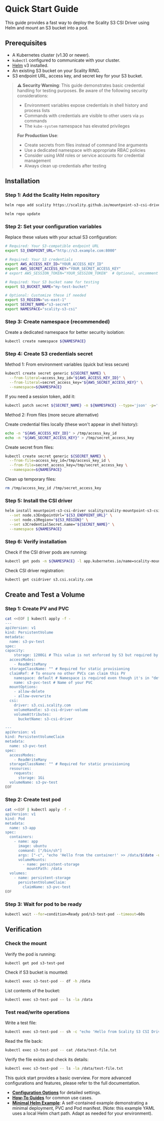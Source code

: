 # Quick Start Guide

This guide provides a fast way to deploy the Scality S3 CSI Driver using Helm and mount an S3 bucket into a pod.

## Prerequisites

- A Kubernetes cluster (v1.30 or newer).
- `kubectl` configured to communicate with your cluster.
- [Helm](https://helm.sh/docs/intro/install/) v3 installed.
- An existing S3 bucket on your Scality RING.
- S3 endpoint URL, access key, and secret key for your S3 bucket.

> **⚠️ Security Warning**: This guide demonstrates basic credential handling for testing purposes. Be aware of the following security considerations:
>
> - Environment variables expose credentials in shell history and process lists
> - Commands with credentials are visible to other users via `ps` commands
> - The `kube-system` namespace has elevated privileges
>
> **For Production Use**:
>
> - Create secrets from files instead of command line arguments
> - Use a dedicated namespace with appropriate RBAC policies
> - Consider using IAM roles or service accounts for credential management
> - Always clean up credentials after testing

## Installation

### Step 1: Add the Scality Helm repository

```bash
helm repo add scality https://scality.github.io/mountpoint-s3-csi-driver/charts/
```

```bash
helm repo update
```

### Step 2: Set your configuration variables

Replace these values with your actual S3 configuration:

```bash
# Required: Your S3-compatible endpoint URL
export S3_ENDPOINT_URL="http://s3.example.com:8000"

# Required: Your S3 credentials
export AWS_ACCESS_KEY_ID="YOUR_ACCESS_KEY_ID"
export AWS_SECRET_ACCESS_KEY="YOUR_SECRET_ACCESS_KEY"
# export AWS_SESSION_TOKEN="YOUR_SESSION_TOKEN"  # Optional, uncomment if needed

# Required: Your S3 bucket name for testing
export S3_BUCKET_NAME="my-test-bucket"

# Optional: Customize these if needed
export S3_REGION="us-east-1"
export SECRET_NAME="s3-secret"
export NAMESPACE="scality-s3-csi"
```

### Step 3: Create namespace (recommended)

Create a dedicated namespace for better security isolation:

```bash
kubectl create namespace ${NAMESPACE}
```

### Step 4: Create S3 credentials secret

Method 1: From environment variables (quick but less secure)

```bash
kubectl create secret generic ${SECRET_NAME} \
  --from-literal=access_key_id="${AWS_ACCESS_KEY_ID}" \
  --from-literal=secret_access_key="${AWS_SECRET_ACCESS_KEY}" \
  --namespace=${NAMESPACE}
```

If you need a session token, add it:

```bash
kubectl patch secret ${SECRET_NAME} -n ${NAMESPACE} --type='json' -p='[{"op": "add", "path": "/data/session_token", "value": "'$(echo -n "${AWS_SESSION_TOKEN}" | base64)'"}]'
```

Method 2: From files (more secure alternative)

Create credential files locally (these won't appear in shell history):

```bash
echo -n "${AWS_ACCESS_KEY_ID}" > /tmp/access_key_id
echo -n "${AWS_SECRET_ACCESS_KEY}" > /tmp/secret_access_key
```

Create secret from files:

```bash
kubectl create secret generic ${SECRET_NAME} \
  --from-file=access_key_id=/tmp/access_key_id \
  --from-file=secret_access_key=/tmp/secret_access_key \
  --namespace=${NAMESPACE}
```

Clean up temporary files:

```bash
rm /tmp/access_key_id /tmp/secret_access_key
```

### Step 5: Install the CSI driver

```bash
helm install mountpoint-s3-csi-driver scality/scality-mountpoint-s3-csi-driver \
  --set node.s3EndpointUrl="${S3_ENDPOINT_URL}" \
  --set node.s3Region="${S3_REGION}" \
  --set s3CredentialSecret.name="${SECRET_NAME}" \
  --namespace ${NAMESPACE}
```

### Step 6: Verify installation

Check if the CSI driver pods are running:

```bash
kubectl get pods -n ${NAMESPACE} -l app.kubernetes.io/name=scality-mountpoint-s3-csi-driver
```

Check CSI driver registration:

```bash
kubectl get csidriver s3.csi.scality.com
```

## Create and Test a Volume

### Step 1: Create PV and PVC

```bash
cat <<EOF | kubectl apply -f -
---
apiVersion: v1
kind: PersistentVolume
metadata:
  name: s3-pv-test
spec:
capacity:
    storage: 1200Gi # This value is not enforced by S3 but required by Kubernetes
  accessModes:
    - ReadWriteMany
  storageClassName: "" # Required for static provisioning
  claimRef: # To ensure no other PVCs can claim this PV
    namespace: default # Namespace is required even though it's in "default" namespace.
    name: s3-pvc-test # Name of your PVC
  mountOptions:
    - allow-delete
    - allow-overwrite
  csi:
    driver: s3.csi.scality.com
    volumeHandle: s3-csi-driver-volume
    volumeAttributes:
      bucketName: s3-csi-driver

---
apiVersion: v1
kind: PersistentVolumeClaim
metadata:
  name: s3-pvc-test
spec:
  accessModes:
    - ReadWriteMany
  storageClassName: "" # Required for static provisioning
  resources:
    requests:
      storage: 1Gi
  volumeName: s3-pv-test
EOF
```

### Step 2: Create test pod

```bash
cat <<EOF | kubectl apply -f -
apiVersion: v1
kind: Pod
metadata:
  name: s3-app
spec:
  containers:
    - name: app
      image: ubuntu
      command: ["/bin/sh"]
      args: ["-c", "echo 'Hello from the container!' >> /data/$(date -u).txt; tail -f /dev/null"]
      volumeMounts:
        - name: persistent-storage
          mountPath: /data
  volumes:
    - name: persistent-storage
      persistentVolumeClaim:
        claimName: s3-pvc-test
EOF
```

### Step 3: Wait for pod to be ready

```bash
kubectl wait --for=condition=Ready pod/s3-test-pod --timeout=60s
```

## Verification

### Check the mount

Verify the pod is running:

```bash
kubectl get pod s3-test-pod
```

Check if S3 bucket is mounted:

```bash
kubectl exec s3-test-pod -- df -h /data
```

List contents of the bucket:

```bash
kubectl exec s3-test-pod -- ls -la /data
```

### Test read/write operations

Write a test file:

```bash
kubectl exec s3-test-pod -- sh -c "echo 'Hello from Scality S3 CSI Driver!' > /data/test-file.txt"
```

Read the file back:

```bash
kubectl exec s3-test-pod -- cat /data/test-file.txt
```

Verify the file exists and check its details:

```bash
kubectl exec s3-test-pod -- ls -la /data/test-file.txt
```

This quick start provides a basic overview. For more advanced configurations and features, please refer to the full documentation.

- **[Configuration Options](../configuration/index.md)** for detailed settings.
- **[How-To Guides](../how-to/static-provisioning.md)** for common use cases.
- **[Minimal Helm Example](../examples/minimal-helm.yaml)**: A self-contained example demonstrating a minimal deployment, PVC and Pod manifest.
  (Note: this example YAML uses a local Helm chart path. Adapt as needed for your environment).
